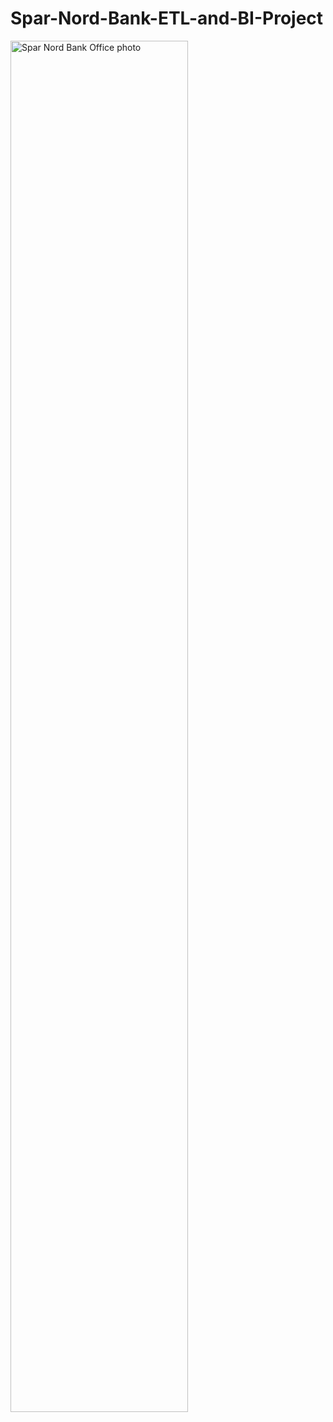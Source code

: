 # Spar-Nord-Bank-ETL-and-BI-Project
<img src="https://github.com/EddieAmaitum/Spar-Nord-Bank-ETL-and-BI-Project/blob/main/Spar%20Node%20Bank%20Photo.jpg" alt="Spar Nord Bank Office photo" width="75%">
